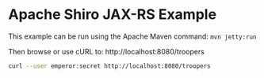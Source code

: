 Apache Shiro JAX-RS Example
===========================

This example can be run using the Apache Maven command: `mvn jetty:run`

Then browse or use cURL to: http://localhost:8080/troopers

``` bash
curl --user emperor:secret http://localhost:8080/troopers
```

